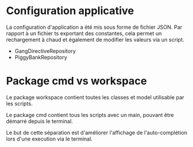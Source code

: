 # Configuration applicative

La configuration d'application a été mis sous forme de fichier JSON.
Par rapport à un fichier ts exportant des constantes, cela permet un rechargement à chaud et également de modifier les valeurs via un script.

- GangDirectiveRepository
- PiggyBankRepository

# Package cmd vs workspace

Le package workspace contient toutes les classes et model utilisable par les scripts.

Le package cmd contient tous les scripts avec un main, pouvant être démarré depuis le terminal.

Le but de cette séparation est d'améliorer l'affichage de l'auto-complétion lors d'une execution via le terminal.